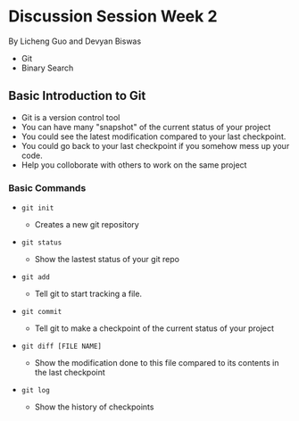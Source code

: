 # Discussion Session Week 2
By Licheng Guo and Devyan Biswas

- Git
- Binary Search

## Basic Introduction to Git

- Git is a version control tool
- You can have many "snapshot" of the current status of your project
- You could see the latest modification compared to your last checkpoint.
- You could go back to your last checkpoint if you somehow mess up your code.
- Help you colloborate with others to work on the same project

### Basic Commands

- `git init` 
  - Creates a new git repository

- `git status`
  - Show the lastest status of your git repo

- `git add`
  - Tell git to start tracking a file.

- `git commit`
  - Tell git to make a checkpoint of the current status of your project

- `git diff [FILE NAME]`
  - Show the modification done to this file compared to its contents in the last checkpoint

- `git log`
  - Show the history of checkpoints


